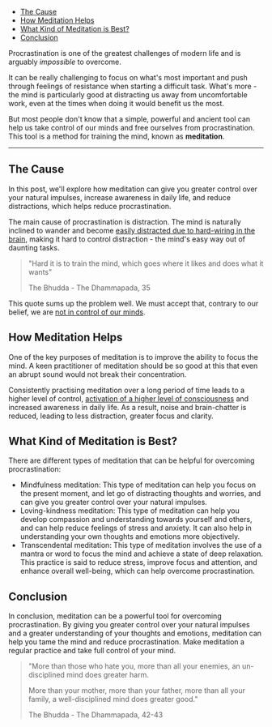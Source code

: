 - [The Cause](#the-cause)
- [How Meditation Helps](#how-meditation-helps)
- [What Kind of Meditation is Best?](#what-kind-of-meditation-is-best)
- [Conclusion](#conclusion)

Procrastination is one of the greatest challenges of modern life and is arguably _impossible_ to overcome.

It can be really challenging to focus on what's most important and push through feelings of resistance when starting a difficult task. What's more - the mind is particularly good at distracting us away from uncomfortable work, even at the times when doing it would benefit us the most.

But most people don't know that a simple, powerful and ancient tool can help us take control of our minds and free ourselves from procrastination. This tool is a method for training the mind, known as **meditation**.

---

## The Cause

In this post, we'll explore how meditation can give you greater control over your natural impulses, increase awareness in daily life, and reduce distractions, which helps reduce procrastination.

The main cause of procrastination is distraction. The mind is naturally inclined to wander and become [easily distracted due to hard-wiring in the brain](https://www.theguardian.com/careers/2016/mar/01/distracted-office-blame-evolution-workspace-design-focus), making it hard to control distraction - the mind's easy way out of daunting tasks.

> "Hard it is to train the mind, which goes where it likes and does what it wants"
>
> The Bhudda - The Dhammapada, 35

[//]: # "@TODO - add link for new internal article"

This quote sums up the problem well. We must accept that, contrary to our belief, we are [not in control of our minds]().

## How Meditation Helps

One of the key purposes of meditation is to improve the ability to focus the mind. A keen practitioner of meditation should be so good at this that even an abrupt sound would not break their concentration.

[//]: # "@TODO - add link for new internal article"

Consistently practising meditation over a long period of time leads to a higher level of control, [activation of a higher level of consciousness]() and increased awareness in daily life. As a result, noise and brain-chatter is reduced, leading to less distraction, greater focus and clarity.

## What Kind of Meditation is Best?

There are different types of meditation that can be helpful for overcoming procrastination:

[//]: # "@TODO - add links to new internal articles and review suggestions for meditation"

- Mindfulness meditation: This type of meditation can help you focus on the present moment, and let go of distracting thoughts and worries, and can give you greater control over your natural impulses.
- Loving-kindness meditation: This type of meditation can help you develop compassion and understanding towards yourself and others, and can help reduce feelings of stress and anxiety. It can also help in understanding your own thoughts and emotions more objectively.
- Transcendental meditation: This type of meditation involves the use of a mantra or word to focus the mind and achieve a state of deep relaxation. This practice is said to reduce stress, improve focus and attention, and enhance overall well-being, which can help overcome procrastination.

## Conclusion

In conclusion, meditation can be a powerful tool for overcoming procrastination. By giving you greater control over your natural impulses and a greater understanding of your thoughts and emotions, meditation can help you tame the mind and reduce procrastination. Make meditation a regular practice and take full control of your mind.

> "More than those who hate you, more than all your enemies, an un-disciplined mind does greater harm.
>
> More than your mother, more than your father, more than all your family, a well-disciplined mind does greater good."
>
> The Bhudda - The Dhammapada, 42-43
